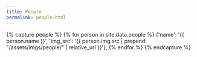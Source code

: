 ```yaml
---
title: People
permalink: people.html
---
```


{% capture people %}
	{% for person in site.data.people %}
		{'name': '{{ person.name }}', 'img_src': '{{ person.img.src | prepend: "/assets/imgs/people/" | relative_url }}'},
	{% endfor %}
{% endcapture %}

<div id="people-columns" class="card-columns" data-people="[{{ people }}]">
</div>
